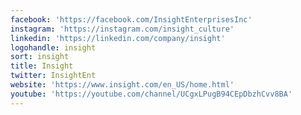 ```yaml
---
facebook: 'https://facebook.com/InsightEnterprisesInc'
instagram: 'https://instagram.com/insight_culture'
linkedin: 'https://linkedin.com/company/insight'
logohandle: insight
sort: insight
title: Insight
twitter: InsightEnt
website: 'https://www.insight.com/en_US/home.html'
youtube: 'https://youtube.com/channel/UCgxLPugB94CEpDbzhCvv8BA'
---
```

